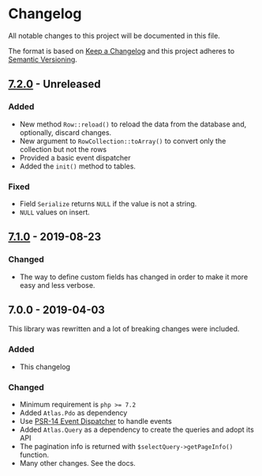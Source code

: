 # Changelog

All notable changes to this project will be documented in this file.

The format is based on [Keep a Changelog](http://keepachangelog.com/) 
and this project adheres to [Semantic Versioning](http://semver.org/).

## [7.2.0] - Unreleased
### Added
- New method `Row::reload()` to reload the data from the database and, optionally, discard changes.
- New argument to `RowCollection::toArray()` to convert only the collection but not the rows
- Provided a basic event dispatcher
- Added the `init()` method to tables.

### Fixed
- Field `Serialize` returns `NULL` if the value is not a string.
- `NULL` values on insert.

## [7.1.0] - 2019-08-23
### Changed
- The way to define custom fields has changed in order to make it more easy and less verbose.

## 7.0.0 - 2019-04-03
This library was rewritten and a lot of breaking changes were included.

### Added
- This changelog

### Changed
- Minimum requirement is `php >= 7.2`
- Added `Atlas.Pdo` as dependency
- Use [PSR-14 Event Dispatcher](https://www.php-fig.org/psr/psr-14/) to handle events
- Added `Atlas.Query` as a dependency to create the queries and adopt its API
- The pagination info is returned with `$selectQuery->getPageInfo()` function.
- Many other changes. See the docs.

[7.2.0]: https://github.com/oscarotero/simple-crud/compare/v7.1.0...HEAD
[7.1.0]: https://github.com/oscarotero/simple-crud/compare/v7.0.0...v7.1.0
